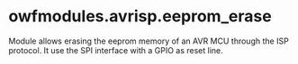 # owfmodules.avrisp.eeprom_erase

Module allows erasing the eeprom memory of an AVR MCU through the ISP protocol.
It use the SPI interface with a GPIO as reset line.